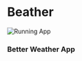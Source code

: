 # Beather 
![Running App](https://github.com/Sgandre3890/Beather/Images/Beatherlogo.png)
### Better Weather App
